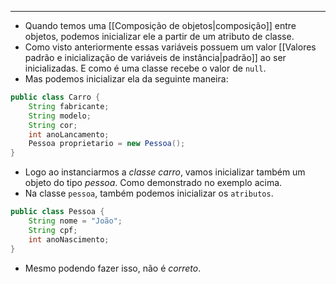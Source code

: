 ___
- Quando temos uma [[Composição de objetos|composição]] entre objetos, podemos inicializar ele a partir de um atributo de classe.
- Como visto anteriormente essas variáveis possuem um valor [[Valores padrão e inicialização de variáveis de instância|padrão]] ao ser inicializadas. E como é uma classe recebe o valor de `null`.
- Mas podemos inicializar ela da seguinte maneira:
```java
public class Carro {
	String fabricante;
	String modelo;
	String cor;
	int anoLancamento;
	Pessoa proprietario = new Pessoa();
}
```
- Logo ao instanciarmos a *classe carro*, vamos inicializar também um objeto do tipo *pessoa*. Como demonstrado no exemplo acima.
- Na classe `pessoa`, também podemos inicializar os `atributos`.
```java
public class Pessoa {
	String nome = "João";
	String cpf;
	int anoNascimento;
}
```
- Mesmo podendo fazer isso, não é *correto*.
